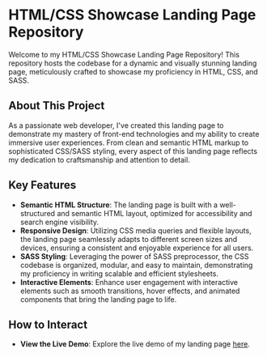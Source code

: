 # HTML/CSS Showcase Landing Page Repository

Welcome to my HTML/CSS Showcase Landing Page Repository! This repository hosts the codebase for a dynamic and visually stunning landing page, meticulously crafted to showcase my proficiency in HTML, CSS, and SASS.

## About This Project
As a passionate web developer, I've created this landing page to demonstrate my mastery of front-end technologies and my ability to create immersive user experiences. From clean and semantic HTML markup to sophisticated CSS/SASS styling, every aspect of this landing page reflects my dedication to craftsmanship and attention to detail.

## Key Features
- **Semantic HTML Structure**: The landing page is built with a well-structured and semantic HTML layout, optimized for accessibility and search engine visibility.
- **Responsive Design**: Utilizing CSS media queries and flexible layouts, the landing page seamlessly adapts to different screen sizes and devices, ensuring a consistent and enjoyable experience for all users.
- **SASS Styling**: Leveraging the power of SASS preprocessor, the CSS codebase is organized, modular, and easy to maintain, demonstrating my proficiency in writing scalable and efficient stylesheets.
- **Interactive Elements**: Enhance user engagement with interactive elements such as smooth transitions, hover effects, and animated components that bring the landing page to life.
## How to Interact
- **View the Live Demo**: Explore the live demo of my landing page [here](https://davwidos.github.io/Kickstarter-landing-page/).
